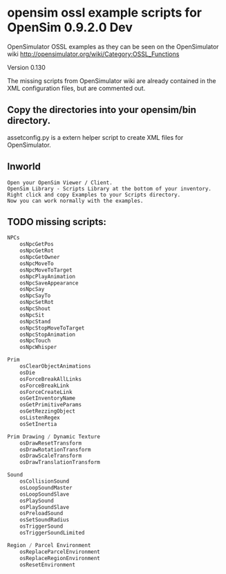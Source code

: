 # opensim ossl example scripts for OpenSim 0.9.2.0 Dev

OpenSimulator OSSL examples as they can be seen on the OpenSimulator wiki http://opensimulator.org/wiki/Category:OSSL_Functions

Version 0.130

The missing scripts from OpenSimulator wiki are already contained in the XML configuration files, but are commented out.

## Copy the directories into your opensim/bin directory.

assetconfig.py is a extern helper script to create XML files for OpenSimulator.

## Inworld
    Open your OpenSim Viewer / Client.
    OpenSim Library - Scripts Library at the bottom of your inventory.
    Right click and copy Examples to your Scripts directory.
    Now you can work normally with the examples.

## TODO missing scripts:
```javascript
NPCs
    osNpcGetPos	
    osNpcGetRot	
    osNpcGetOwner
    osNpcMoveTo
    osNpcMoveToTarget
    osNpcPlayAnimation
    osNpcSaveAppearance
    osNpcSay	
    osNpcSayTo
    osNpcSetRot	
    osNpcShout	
    osNpcSit	
    osNpcStand	
    osNpcStopMoveToTarget	
    osNpcStopAnimation	
    osNpcTouch
    osNpcWhisper 

Prim
    osClearObjectAnimations
    osDie
    osForceBreakAllLinks	
    osForceBreakLink
    osForceCreateLink
    osGetInventoryName
    osGetPrimitiveParams
    osGetRezzingObject
    osListenRegex
    osSetInertia

Prim Drawing / Dynamic Texture
    osDrawResetTransform	
    osDrawRotationTransform	
    osDrawScaleTransform
    osDrawTranslationTransform 

Sound
    osCollisionSound	
    osLoopSoundMaster
    osLoopSoundSlave
    osPlaySound
    osPlaySoundSlave	
    osPreloadSound	
    osSetSoundRadius	
    osTriggerSound
    osTriggerSoundLimited 

Region / Parcel Environment
    osReplaceParcelEnvironment
    osReplaceRegionEnvironment
    osResetEnvironment  
```
